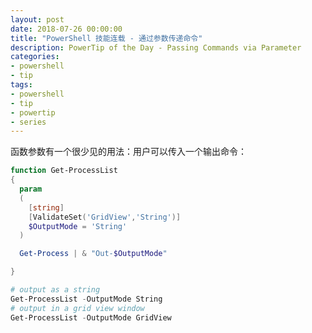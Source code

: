 ```yaml
---
layout: post
date: 2018-07-26 00:00:00
title: "PowerShell 技能连载 - 通过参数传递命令"
description: PowerTip of the Day - Passing Commands via Parameter
categories:
- powershell
- tip
tags:
- powershell
- tip
- powertip
- series
---
```

函数参数有一个很少见的用法：用户可以传入一个输出命令：

```powershell
function Get-ProcessList
{
  param
  (
    [string]
    [ValidateSet('GridView','String')]
    $OutputMode = 'String'
  )

  Get-Process | & "Out-$OutputMode"

}

# output as a string
Get-ProcessList -OutputMode String
# output in a grid view window
Get-ProcessList -OutputMode GridView
```

<!--本文国际来源：[Passing Commands via Parameter](http://community.idera.com/powershell/powertips/b/tips/posts/passing-commands-via-parameter)-->
